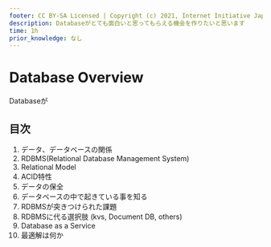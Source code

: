 ```yaml
---
footer: CC BY-SA Licensed | Copyright (c) 2021, Internet Initiative Japan Inc.
description: Databaseがとても面白いと思ってもらえる機会を作りたいと思います
time: 1h
prior_knowledge: なし
---
```


<header-table/>

# Database Overview

Databaseが

## 目次

1. データ、データベースの関係
2. RDBMS(Relational Database Management System)
3. Relational Model
4. ACID特性
5. データの保全
6. データベースの中で起きている事を知る
7. RDBMSが突きつけられた課題
8. RDBMSに代る選択肢 (kvs, Document DB, others)
9. Database as a Service
10. 最適解は何か

<credit-footer/>